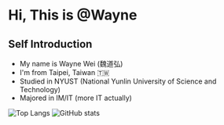 # Hi, This is @Wayne 

## Self Introduction
- My name is Wayne Wei (魏道弘)
- I'm from Taipei, Taiwan 🇹🇼
- Studied in NYUST (National Yunlin University of Science and Technology)
- Majored in IM/IT (more IT actually)

![Top Langs](https://github-readme-stats.vercel.app/api/top-langs/?username=secplavory&layout=compact&theme=nord&count_private=true&langs_count=6)
![GitHub stats](https://github-readme-stats.vercel.app/api?username=secplavory&theme=nord&show_icons=true&count_private=true&hide=contribs)
